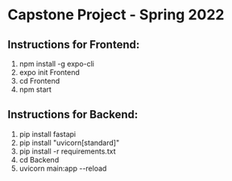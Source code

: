 # Capstone Project - Spring 2022

## Instructions for Frontend:
1. npm install -g expo-cli
2. expo init Frontend
3. cd Frontend
4. npm start 

## Instructions for Backend:
1. pip install fastapi
2. pip install "uvicorn[standard]"
3. pip install -r requirements.txt
4. cd Backend
5. uvicorn main:app --reload
